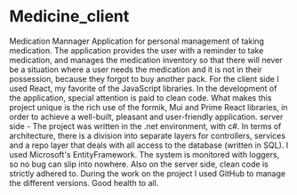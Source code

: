 # Medicine_client


Medication Mannager
Application for personal management of taking medication. The application provides the user with a reminder to take medication, and manages the medication inventory so that there will never be a situation where a user needs the medication and it is not in their possession, because they forgot to buy another pack.
For the client side I used React, my favorite of the JavaScript libraries. In the development of the application, special attention is paid to clean code. What makes this project unique is the rich use of the formik, Mui and Prime React libraries, in order to achieve a well-built, pleasant and user-friendly application.
server side - The project was written in the .net environment, with c#. In terms of architecture, there is a division into separate layers for controllers, services and a repo layer that deals with all access to the database (written in SQL). I used Microsoft's EntityFramework. The system is monitored with loggers, so no bug can slip into nowhere. Also on the server side, clean code is strictly adhered to. During the work on the project I used GitHub to manage the different versions.
Good health to all.

